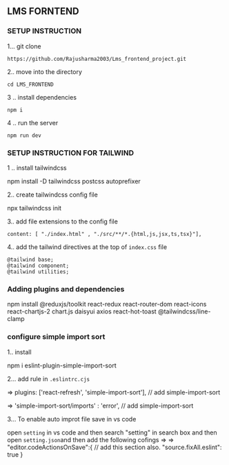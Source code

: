  ## LMS FORNTEND


 ### SETUP INSTRUCTION

1... git clone

    https://github.com/Rajusharma2003/Lms_frontend_project.git

2.. move into the directory

    cd LMS_FRONTEND  

3 .. install dependencies

    npm i

4 .. run the server

    npm run dev




### SETUP INSTRUCTION FOR TAILWIND

1 .. install tailwindcss 

npm install -D tailwindcss postcss autoprefixer


2.. create tailwindcss config file 

npx tailwindcss init


3.. add file extensions to the config file 

    content: [ "./index.html" , "./src/**/*.{html,js,jsx,ts,tsx}"],


4.. add the tailwind directives at the top of `index.css` file

    @tailwind base;
    @tailwind component;
    @tailwind utilities;



###   Adding plugins and dependencies

npm install @reduxjs/toolkit react-redux react-router-dom react-icons react-chartjs-2 chart.js daisyui axios react-hot-toast @tailwindcss/line-clamp


###  configure simple import sort 

1.. install

npm i eslint-plugin-simple-import-sort


2... add rule in `.eslintrc.cjs`

  =>  plugins: ['react-refresh', 'simple-import-sort'],   // add simple-import-sort

  => 'simple-import-sort/imports' : 'error',  // add simple-import-sort


3... To enable auto improt file save in vs code

  open `setting` in vs code and then search "setting" in search box and then open `setting.json`and then add the following cofings =>
       => "editor.codeActionsOnSave":{   // add this section also.
        "source.fixAll.eslint": true 
    }




